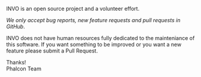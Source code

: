 INVO is an open source project and a volunteer effort.

*We only accept bug reports, new feature requests and pull requests in GitHub*.

INVO does not have human resources fully dedicated to the mainteniance of this software. If you want something to be improved or you want a new feature please submit a Pull Request.

Thanks! <br />
Phalcon Team
